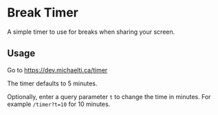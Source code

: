 # Break Timer
A simple timer to use for breaks when sharing your screen.

## Usage
Go to https://dev.michaelti.ca/timer

The timer defaults to 5 minutes.

Optionally, enter a query parameter `t` to change the time in minutes. For example `/timer?t=10` for 10 minutes.
